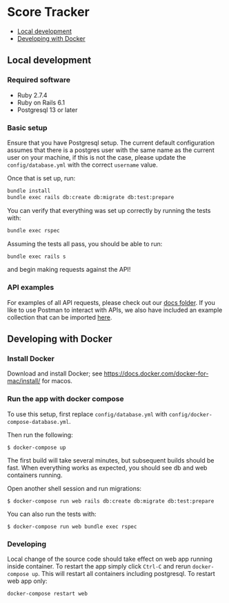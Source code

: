 # Score Tracker

- [Local development](#local-development)
- [Developing with Docker](#developing-with-docker)

## Local development

### Required software

* Ruby 2.7.4
* Ruby on Rails 6.1
* Postgresql 13 or later

### Basic setup

Ensure that you have Postgresql setup. The current default configuration
assumes that there is a postgres user with the same name as the current user
on your machine, if this is not the case, please update the `config/database.yml`
with the correct `username` value.

Once that is set up, run:

```bash
bundle install
bundle exec rails db:create db:migrate db:test:prepare
```

You can verify that everything was set up correctly by running the tests with:

```bash
bundle exec rspec
```

Assuming the tests all pass, you should be able to run:

```bash
bundle exec rails s
```

and begin making requests against the API!

### API examples

For examples of all API requests, please check out our
[docs folder](https://github.com/jbcden/score_tracker/tree/master/docs/apis). If
you like to use Postman to interact with APIs, we also have included an example
collection that can be imported [here](https://github.com/jbcden/score_tracker/tree/master/docs/postman).

<a name=‘developing-with-docker’></a>
## Developing with Docker

### Install Docker

Download and install Docker; see https://docs.docker.com/docker-for-mac/install/ for macos.

### Run the app with docker compose

To use this setup, first replace `config/database.yml` with `config/docker-compose-database.yml`.

Then run the following:

`$ docker-compose up`

The first build will take several minutes, but subsequent builds should be fast. When everything works as expected, you should see db and web containers running.

Open another shell session and run migrations:

`$ docker-compose run web rails db:create db:migrate db:test:prepare`

You can also run the tests with:

`$ docker-compose run web bundle exec rspec`

### Developing

Local change of the source code should take effect on web app running inside container. To restart the app simply click `Ctrl-C` and rerun `docker-compose up`. This will restart all containers including postgresql. To restart web app only:

`docker-compose restart web`
